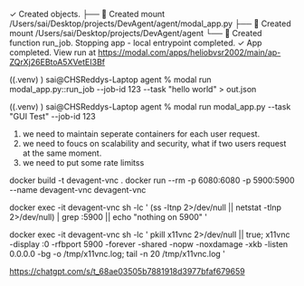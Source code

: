 
✓ Created objects.
├── 🔨 Created mount /Users/sai/Desktop/projects/DevAgent/agent/modal_app.py
├── 🔨 Created mount /Users/sai/Desktop/projects/DevAgent/agent
└── 🔨 Created function run_job.
Stopping app - local entrypoint completed.
✓ App completed. View run at https://modal.com/apps/heliobvsr2002/main/ap-ZQrXj26EBtoA5XVetEI3Bf


((.venv) ) sai@CHSReddys-Laptop agent % modal run modal_app.py::run_job --job-id 123 --task "hello world" > out.json

((.venv) ) sai@CHSReddys-Laptop agent % modal run modal_app.py --task "GUI Test" --job-id 123


1. we need to maintain seperate containers for each user request.
2. we need to foucs on scalability and security, what if two users request at the same moment.
3. we need to put some rate limitss



docker build -t devagent-vnc .
docker run --rm -p 6080:6080 -p 5900:5900 --name devagent-vnc devagent-vnc

docker exec -it devagent-vnc sh -lc '
(ss -ltnp 2>/dev/null || netstat -tlnp 2>/dev/null) | grep :5900 || echo "nothing on 5900"
'


docker exec -it devagent-vnc sh -lc '
pkill x11vnc 2>/dev/null || true;
x11vnc -display :0 -rfbport 5900 -forever -shared -nopw -noxdamage -xkb -listen 0.0.0.0 -bg -o /tmp/x11vnc.log;
tail -n 20 /tmp/x11vnc.log
'


https://chatgpt.com/s/t_68ae03505b7881918d3977bfaf679659

